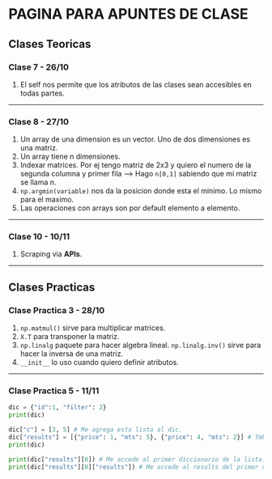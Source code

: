 # PAGINA PARA APUNTES DE CLASE

## Clases Teoricas

### Clase 7 - 26/10
1. El self nos permite que los atributos de las clases sean accesibles en todas partes.
---
### Clase 8 - 27/10
1. Un array de una dimension es un vector. Uno de dos dimensiones es una matriz.
2. Un array tiene n dimensiones.
3. Indexar matrices. Por ej tengo matriz de 2x3 y quiero el numero de la segunda columna y primer fila --> Hago `n[0,1]` sabiendo que mi matriz se llama n.
4. `np.argmin(variable)` nos da la posicion donde esta el minimo. Lo mismo para el maximo.
5. Las operaciones con arrays son por default elemento a elemento.
---
### Clase 10 - 10/11
1. Scraping via **APIs**.
---


## Clases Practicas

### Clase Practica 3 - 28/10
1. `np.matmul()` sirve para multiplicar matrices.
2. `X.T` para transponer la matriz.
3. `np.linalg` paquete para hacer algebra lineal. `np.linalg.inv()` sirve para hacer la inversa de una matriz.
4. `__init__` lo uso cuando quiero definir atributos.
---
### Clase Practica 5 - 11/11
```python
dic = {"id":1, "filter": 2}
print(dic)

dic["c"] = [3, 5] # Me agrega esta lista al dic.
dic["results"] = [{"price": 1, "mts": 5}, {"price": 4, "mts": 2}] # Tmb puedo agregar otro diccionario. ESTO ES UNA LISTA.
print(dic)

print(dic["results"][0]) # Me accede al primer diccionario de la lista.
print(dic["results"][0]["results"]) # Me accede al results del primer diccionario de la lista.
```